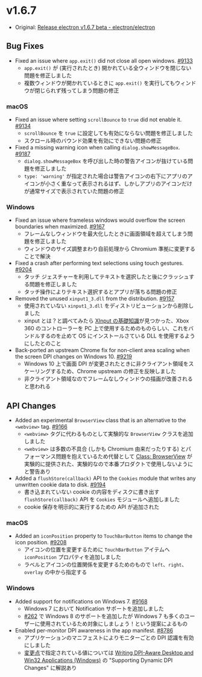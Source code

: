 # v1.6.7

* Original: [Release electron v1.6.7 beta - electron/electron](https://github.com/electron/electron/releases/tag/v1.6.7)

## Bug Fixes

* Fixed an issue where `app.exit()` did not close all open windows. [#9133](https://github.com/electron/electron/pull/9133)
  * `app.exit()` が (実行されたとき) 開かれている全ウィンドウを閉じない問題を修正しました
  * 複数ウィンドウが開かれているときに `app.exit()` を実行してもウィンドウが閉じられず残ってしまう問題の修正

### macOS

* Fixed an issue where setting `scrollBounce` to `true` did not enable it. [#9134](https://github.com/electron/electron/pull/9134)
  * `scrollBounce` を `true` に設定しても有効にならない問題を修正しました
  * スクロール時のバウンド効果を有効にできない問題の修正
* Fixed a missing warning icon when calling `dialog.showMessageBox`. [#9187](https://github.com/electron/electron/pull/9187)
  * `dialog.showMessageBox` を呼び出した時の警告アイコンが抜けている問題を修正しました
  * `type: 'warning'` が指定された場合は警告アイコンの右下にアプリのアイコンが小さく重なって表示されるはず、しかしアプリのアイコンだけが通常サイズで表示されていた問題の修正

### Windows

* Fixed an issue where frameless windows would overflow the screen boundaries when maximized. [#9167](https://github.com/electron/electron/pull/9167)
  * フレームなしウィンドウを最大化したときに画面領域を超えてしまう問題を修正しました
  * ウィンドウのサイズ調整まわり自前処理から Chromium 準拠に変更することで解決
* Fixed a crash after performing text selections using touch gestures. [#9204](https://github.com/electron/electron/pull/9204)
  * タッチ ジェスチャーを利用してテキストを選択したと後にクラッシュする問題を修正しました
  * タッチ操作によりテキスト選択するとアプリが落ちる問題の修正
* Removed the unused `xinput1_3.dll` from the distribution. [#9157](https://github.com/electron/electron/pull/9157)
  * 使用されていない `xinput1_3.dll` をディストリビューションから削除しました
  * xinput とは？と調べてみたら [XInput の基礎知識](https://msdn.microsoft.com/ja-jp/library/ee417001%28v=vs.85%29.aspx)が見つかった、Xbox 360 のコントローラーを PC 上で使用するためのものらしい、これをバンドルするのを止めて OS にインストールさている DLL を使用するようにしたとのこと
* Back-ported an upstream Chrome fix for non-client area scaling when the screen DPI changes on Windows 10. [#9219](https://github.com/electron/electron/pull/9219)
  * Windows 10 上で画面 DPI が変更されたときに非クライアント領域をスケーリングするため、Chrome upstream の修正を反映しました
  * 非クライアント領域なのでフレームなしウィンドウの描画が改善されると思われる

## API Changes

* Added an experimental `BrowserView` class that is an alternative to the `<webview>` tag. [#9166](https://github.com/electron/electron/pull/9166)
  * `<webview>` タグに代わるものとして実験的な `BrowserView` クラスを追加しました
  * `<webview>` は多数の不具合 (しかも Chromium 由来だったりする) とパフォーマンス問題を抱えているため代替として [Class: BrowserView](https://github.com/electron/electron/blob/master/docs/api/browser-view.md) が実験的に提供された、実験的なので本番プロダクトで使用しないようにと警告あり
* Added a `flushStore(callback)` API to the `Cookies` module that writes any unwritten cookie data to disk. [#9194](https://github.com/electron/electron/pull/9194)
  * 書き込まれていない cookie の内容をディスクに書き出す `flushStore(callback)` API を `Cookies` モジュールへ追加しました
  * cookie 保存を明示的に実行するための API が追加された

### macOS

* Added an `iconPosition` property to `TouchBarButton` items to change the icon position. [#9208](https://github.com/electron/electron/pull/9208)
  * アイコンの位置を変更するために `TouchBarButton` アイテムへ `iconPosition` プロパティを追加しました
  * ラベルとアイコンの位置関係を変更するためのもので `left`、`right`、`overlay` の中から指定する

### Windows

* Added support for notifications on Windows 7. [#9168](https://github.com/electron/electron/pull/9168)
  * Windows 7 において Notification サポートを追加しました
  * [#262](https://github.com/electron/electron/issues/262) で Windows 8 のサポートを追加したが Windows 7 も多くのユーザーに使用されているため対象にしましょう！という提案によるもの
* Enabled per-monitor DPI awareness in the app manifest. [#8786](https://github.com/electron/electron/pull/8786)
  * アプリケーションのマニフェストによりモニターごとの DPI 認識を有効にしました
  * [変更点](https://github.com/electron/electron/pull/8786/commits/c59ef0efc5473b7fa3210c65199a608d4b22fa93)で指定されている値については [Writing DPI-Aware Desktop and Win32 Applications (Windows)](https://msdn.microsoft.com/ja-jp/library/windows/desktop/dn469266%28v=vs.85%29.aspx) の "Supporting Dynamic DPI Changes" に解説あり
